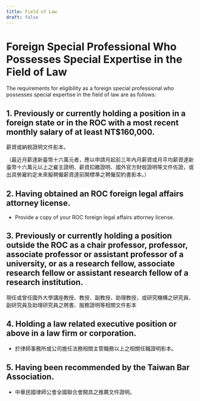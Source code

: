 ```yaml
---
title: Field of Law
draft: false
---
```

# Foreign Special Professional Who Possesses Special Expertise in the Field of Law

The requirements for eligibility as a foreign special professional who possesses special expertise in the field of law are as follows:

## 1. Previously or currently holding a position in a foreign state or in the ROC with a most recent monthly salary of at least NT$160,000.

薪資或納稅證明文件影本。

 （最近月薪達新臺幣十六萬元者，應以申請月起前三年內月薪資或月平均薪資達新臺幣十六萬元以上之雇主證明、薪資扣繳證明、國外官方財稅證明等文件佐證，或出具勞雇約定未來擬聘僱薪資達前開標準之聘僱契約書影本。）

## 2. Having obtained an ROC foreign legal affairs attorney license.

* Provide a copy of your ROC foreign legal affairs attorney license.

## 3. Previously or currently holding a position outside the ROC as a chair professor, professor, associate professor or assistant professor of a university, or as a research fellow, associate research fellow or assistant research fellow of a research institution.

   現任或曾任國外大學講座教授、教授、副教授、助理教授，或研究機構之研究員、副研究員及助理研究員之聘書、服務證明等相關文件影本

## 4. Holding a law related executive position or above in a law firm or corporation.

* 於律師事務所或公司擔任法務相關主管職務以上之相關任職證明影本。

## 5. Having been recommended by the Taiwan Bar Association.

* 中華民國律師公會全國聯合會開具之推薦文件證明。